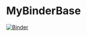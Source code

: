 # MyBinderBase

[![Binder](https://mybinder.org/badge_logo.svg)](https://mybinder.org/v2/gh/jmake/MyBinderBase/HEAD)

